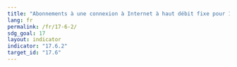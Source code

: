 ```yaml
---
title: "Abonnements à une connexion à Internet à haut débit fixe pour 100 habitants, par vitesse de connexion"
lang: fr
permalink: /fr/17-6-2/
sdg_goal: 17
layout: indicator
indicator: "17.6.2"
target_id: "17.6"
---
```


